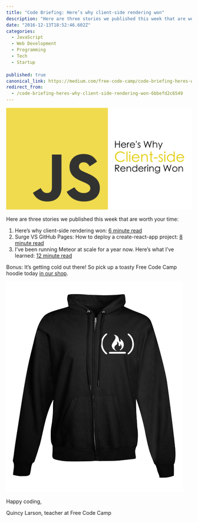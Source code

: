 ```yaml
---
title: "Code Briefing: Here’s why client-side rendering won"
description: "Here are three stories we published this week that are worth your time: “Code Briefing: Here’s why client-side rendering won” is published by Quincy Larson in freeCodeCamp.org"
date: "2016-12-13T18:52:46.602Z"
categories: 
  - JavaScript
  - Web Development
  - Programming
  - Tech
  - Startup

published: true
canonical_link: https://medium.com/free-code-camp/code-briefing-heres-why-client-side-rendering-won-6bbefd2c6549
redirect_from:
  - /code-briefing-heres-why-client-side-rendering-won-6bbefd2c6549
---
```


![](./asset-1.png)

Here are three stories we published this week that are worth your time:

1.  Here’s why client-side rendering won: [6 minute read](http://bit.ly/2hrMKlz)
2.  Surge VS GitHub Pages: How to deploy a create-react-app project: [8 minute read](http://bit.ly/2hBJffW)
3.  I’ve been running Meteor at scale for a year now. Here’s what I’ve learned: [12 minute read](http://bit.ly/2gEyAkE)

Bonus: It’s getting cold out there! So pick up a toasty Free Code Camp hoodie today [in our shop](http://bit.ly/2b099sb).

![](./asset-2.jpeg)

Happy coding,

Quincy Larson, teacher at Free Code Camp
